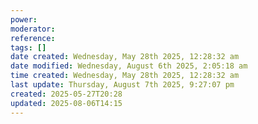 ```yaml
---
power: 
moderator: 
reference: 
tags: []
date created: Wednesday, May 28th 2025, 12:28:32 am
date modified: Wednesday, August 6th 2025, 2:05:18 am
time created: Wednesday, May 28th 2025, 12:28:32 am
last update: Thursday, August 7th 2025, 9:27:07 pm
created: 2025-05-27T20:28
updated: 2025-08-06T14:15
---
```

